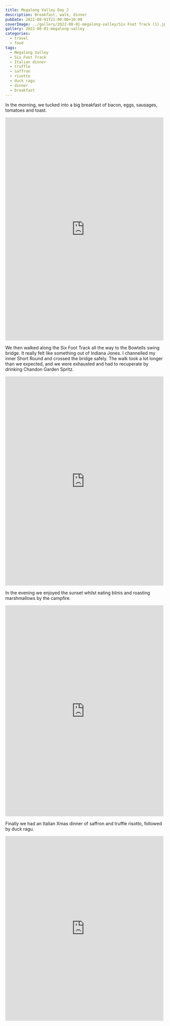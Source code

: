 ```yaml
---
title: Megalong Valley Day 2
description: Breakfast, walk, dinner
pubDate: 2022-08-01T21:00:00+10:00
coverImage: ../gallery/2022-08-01-megalong-valley/Six Foot Track (1).jpeg
gallery: 2022-08-01-megalong-valley
categories:
  - travel
  - food
tags:
  - Megalong Valley
  - Six Foot Track
  - Italian dinner
  - truffle
  - saffron
  - risotto
  - duck ragu
  - dinner
  - breakfast
---
```


In the morning, we tucked into a big breakfast of bacon, eggs, sausages,
tomatoes and toast.

<iframe src="https://www.facebook.com/plugins/post.php?href=https%3A%2F%2Fwww.facebook.com%2Fchris1.tham%2Fposts%2Fpfbid0xXx8aeMk9zriVAX8BGULN8NotiX6EawxQRrmEWS2kJLuU76jX26yYHBVAkHuUHCZl&show_text=true&width=500" width="500" height="703" style="border:none;overflow:hidden" scrolling="no" frameborder="0" allowfullscreen="true" allow="autoplay; clipboard-write; encrypted-media; picture-in-picture; web-share"></iframe>

We then walked along the Six Foot Track all the way to the Bowtells swing bridge.
It really felt like something out of Indiana Jones. I channelled my inner
Short Round and crossed the bridge safely. The walk took a lot longer than we
expected, and we were exhausted and had to recuperate by drinking Chandon
Garden Spritz.

<iframe src="https://www.facebook.com/plugins/post.php?href=https%3A%2F%2Fwww.facebook.com%2Fchris1.tham%2Fposts%2Fpfbid02Lb8TNVZx9XNaQTxhemBSmDx5GsoKU3jeNWL59CBSEfVv8VzBhqoX3a5eDgZGB8w1l&show_text=true&width=500" width="500" height="659" style="border:none;overflow:hidden" scrolling="no" frameborder="0" allowfullscreen="true" allow="autoplay; clipboard-write; encrypted-media; picture-in-picture; web-share"></iframe>

In the evening we enjoyed the sunset whilst eating blinis and roasting
marshmallows by the campfire.

<iframe src="https://www.facebook.com/plugins/post.php?href=https%3A%2F%2Fwww.facebook.com%2Fchris1.tham%2Fposts%2Fpfbid02rwpBWfmPUttwb9xe4akJhXykX9nPpjNHaAPELEm8A7kA3LsTG72JP4RvfxQH5UkXl&show_text=true&width=500" width="500" height="665" style="border:none;overflow:hidden" scrolling="no" frameborder="0" allowfullscreen="true" allow="autoplay; clipboard-write; encrypted-media; picture-in-picture; web-share"></iframe>

Finally we had an Italian Xmas dinner of saffron and truffle risotto, followed
by duck ragu.

<iframe src="https://www.facebook.com/plugins/post.php?href=https%3A%2F%2Fwww.facebook.com%2Fchris1.tham%2Fposts%2Fpfbid02LD4x3Z7UcofPCcexrwS71d7Hrz31Ac8M74fzzndTRGN9KHMPyRJEt4ep7gUK5Duvl&show_text=true&width=500" width="500" height="582" style="border:none;overflow:hidden" scrolling="no" frameborder="0" allowfullscreen="true" allow="autoplay; clipboard-write; encrypted-media; picture-in-picture; web-share"></iframe>
